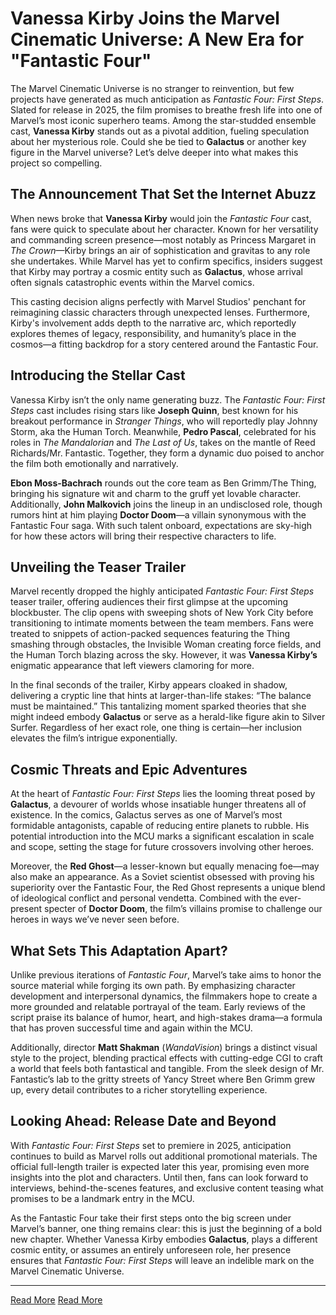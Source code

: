 # Vanessa Kirby Joins the Marvel Cinematic Universe: A New Era for "Fantastic Four"

The Marvel Cinematic Universe is no stranger to reinvention, but few projects have generated as much anticipation as *Fantastic Four: First Steps*. Slated for release in 2025, the film promises to breathe fresh life into one of Marvel’s most iconic superhero teams. Among the star-studded ensemble cast, **Vanessa Kirby** stands out as a pivotal addition, fueling speculation about her mysterious role. Could she be tied to **Galactus** or another key figure in the Marvel universe? Let’s delve deeper into what makes this project so compelling.

## The Announcement That Set the Internet Abuzz

When news broke that **Vanessa Kirby** would join the *Fantastic Four* cast, fans were quick to speculate about her character. Known for her versatility and commanding screen presence—most notably as Princess Margaret in *The Crown*—Kirby brings an air of sophistication and gravitas to any role she undertakes. While Marvel has yet to confirm specifics, insiders suggest that Kirby may portray a cosmic entity such as **Galactus**, whose arrival often signals catastrophic events within the Marvel comics.

This casting decision aligns perfectly with Marvel Studios' penchant for reimagining classic characters through unexpected lenses. Furthermore, Kirby's involvement adds depth to the narrative arc, which reportedly explores themes of legacy, responsibility, and humanity’s place in the cosmos—a fitting backdrop for a story centered around the Fantastic Four.

## Introducing the Stellar Cast

Vanessa Kirby isn’t the only name generating buzz. The *Fantastic Four: First Steps* cast includes rising stars like **Joseph Quinn**, best known for his breakout performance in *Stranger Things*, who will reportedly play Johnny Storm, aka the Human Torch. Meanwhile, **Pedro Pascal**, celebrated for his roles in *The Mandalorian* and *The Last of Us*, takes on the mantle of Reed Richards/Mr. Fantastic. Together, they form a dynamic duo poised to anchor the film both emotionally and narratively.

**Ebon Moss-Bachrach** rounds out the core team as Ben Grimm/The Thing, bringing his signature wit and charm to the gruff yet lovable character. Additionally, **John Malkovich** joins the lineup in an undisclosed role, though rumors hint at him playing **Doctor Doom**—a villain synonymous with the Fantastic Four saga. With such talent onboard, expectations are sky-high for how these actors will bring their respective characters to life.

## Unveiling the Teaser Trailer

Marvel recently dropped the highly anticipated *Fantastic Four: First Steps* teaser trailer, offering audiences their first glimpse at the upcoming blockbuster. The clip opens with sweeping shots of New York City before transitioning to intimate moments between the team members. Fans were treated to snippets of action-packed sequences featuring the Thing smashing through obstacles, the Invisible Woman creating force fields, and the Human Torch blazing across the sky. However, it was **Vanessa Kirby’s** enigmatic appearance that left viewers clamoring for more.

In the final seconds of the trailer, Kirby appears cloaked in shadow, delivering a cryptic line that hints at larger-than-life stakes: “The balance must be maintained.” This tantalizing moment sparked theories that she might indeed embody **Galactus** or serve as a herald-like figure akin to Silver Surfer. Regardless of her exact role, one thing is certain—her inclusion elevates the film’s intrigue exponentially.

## Cosmic Threats and Epic Adventures

At the heart of *Fantastic Four: First Steps* lies the looming threat posed by **Galactus**, a devourer of worlds whose insatiable hunger threatens all of existence. In the comics, Galactus serves as one of Marvel’s most formidable antagonists, capable of reducing entire planets to rubble. His potential introduction into the MCU marks a significant escalation in scale and scope, setting the stage for future crossovers involving other heroes.

Moreover, the **Red Ghost**—a lesser-known but equally menacing foe—may also make an appearance. As a Soviet scientist obsessed with proving his superiority over the Fantastic Four, the Red Ghost represents a unique blend of ideological conflict and personal vendetta. Combined with the ever-present specter of **Doctor Doom**, the film’s villains promise to challenge our heroes in ways we’ve never seen before.

## What Sets This Adaptation Apart?

Unlike previous iterations of *Fantastic Four*, Marvel’s take aims to honor the source material while forging its own path. By emphasizing character development and interpersonal dynamics, the filmmakers hope to create a more grounded and relatable portrayal of the team. Early reviews of the script praise its balance of humor, heart, and high-stakes drama—a formula that has proven successful time and again within the MCU.

Additionally, director **Matt Shakman** (*WandaVision*) brings a distinct visual style to the project, blending practical effects with cutting-edge CGI to craft a world that feels both fantastical and tangible. From the sleek design of Mr. Fantastic’s lab to the gritty streets of Yancy Street where Ben Grimm grew up, every detail contributes to a richer storytelling experience.

## Looking Ahead: Release Date and Beyond

With *Fantastic Four: First Steps* set to premiere in 2025, anticipation continues to build as Marvel rolls out additional promotional materials. The official full-length trailer is expected later this year, promising even more insights into the plot and characters. Until then, fans can look forward to interviews, behind-the-scenes features, and exclusive content teasing what promises to be a landmark entry in the MCU.

As the Fantastic Four take their first steps onto the big screen under Marvel’s banner, one thing remains clear: this is just the beginning of a bold new chapter. Whether Vanessa Kirby embodies **Galactus**, plays a different cosmic entity, or assumes an entirely unforeseen role, her presence ensures that *Fantastic Four: First Steps* will leave an indelible mark on the Marvel Cinematic Universe.

---

[Read More](https://www.articlegiants.com/2025/02/vanessa-kirby-joins-the-marvel-cinematic-universe-a-new-era-for-fantastic-four/)
[Read More](https://www.articlegiants.com/)

